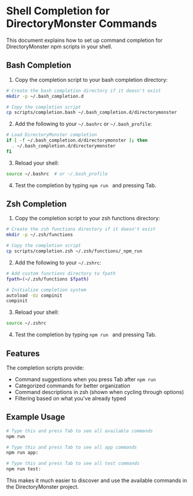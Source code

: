# Shell Completion for DirectoryMonster Commands

This document explains how to set up command completion for DirectoryMonster npm scripts in your shell.

## Bash Completion

1. Copy the completion script to your bash completion directory:

```bash
# Create the bash completion directory if it doesn't exist
mkdir -p ~/.bash_completion.d

# Copy the completion script
cp scripts/completion.bash ~/.bash_completion.d/directorymonster
```

2. Add the following to your `~/.bashrc` or `~/.bash_profile`:

```bash
# Load DirectoryMonster completion
if [ -f ~/.bash_completion.d/directorymonster ]; then
  . ~/.bash_completion.d/directorymonster
fi
```

3. Reload your shell:

```bash
source ~/.bashrc  # or ~/.bash_profile
```

4. Test the completion by typing `npm run ` and pressing Tab.

## Zsh Completion

1. Copy the completion script to your zsh functions directory:

```bash
# Create the zsh functions directory if it doesn't exist
mkdir -p ~/.zsh/functions

# Copy the completion script
cp scripts/completion.zsh ~/.zsh/functions/_npm_run
```

2. Add the following to your `~/.zshrc`:

```bash
# Add custom functions directory to fpath
fpath=(~/.zsh/functions $fpath)

# Initialize completion system
autoload -Uz compinit
compinit
```

3. Reload your shell:

```bash
source ~/.zshrc
```

4. Test the completion by typing `npm run ` and pressing Tab.

## Features

The completion scripts provide:

- Command suggestions when you press Tab after `npm run`
- Categorized commands for better organization
- Command descriptions in zsh (shown when cycling through options)
- Filtering based on what you've already typed

## Example Usage

```bash
# Type this and press Tab to see all available commands
npm run 

# Type this and press Tab to see all app commands
npm run app:

# Type this and press Tab to see all test commands
npm run test:
```

This makes it much easier to discover and use the available commands in the DirectoryMonster project.
